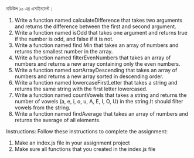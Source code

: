 মডিউল ১০ এর এসাইনমেন্ট :

1. Write a function named calculateDifference that takes two arguments and returns the difference between the first and second argument.
2. Write a function named isOdd that takes one argument and returns true if the number is odd, and false if it is not.
3. Write a function named find Min that takes an array of numbers and returns the smallest number in the array.
4. Write a function named filterEvenNumbers that takes an array of numbers and returns a new array containing only the even numbers.
5. Write a function named sortArrayDescending that takes an array of numbers and returns a new array sorted in descending order.
6. Write a function named lowercaseFirstLetter that takes a string and returns the same string with the first letter lowercased.
7. Write a function named countVowels that takes a string and returns the number of vowels (a, e, i, o, u, A, E, I, O, U) in the string.It should filter vowels from the string.
8. Write a function named findAverage that takes an array of numbers and returns the average of all elements.

Instructions:
Follow these instructions to complete the assignment:

1. Make an index.js file in your assignment project
2. Make sure all functions that you created in the index.js file
